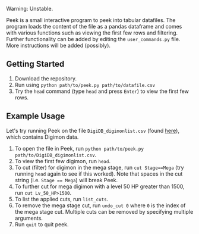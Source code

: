 
Warning: Unstable.

Peek is a small interactive program to peek into tabular datafiles. 
The program loads the content of the file as a pandas dataframe and comes with various functions such as viewing the first few rows and filtering. 
Further functionality can be added by editing the `user_commands.py` file. More instructions will be added (possibly).


## Getting Started

1. Download the repository.
2. Run using `python path/to/peek.py path/to/datafile.csv`
3. Try the `head` command (type `head` and press `Enter`) to view the first few rows.

## Example Usage

Let's try running Peek on the file `DigiDB_digimonlist.csv` (found [here](https://www.kaggle.com/datasets/rtatman/digidb)), which contains Digimon data.

1. To open the file in Peek, run `python path/to/peek.py path/to/DigiDB_digimonlist.csv`.
2. To view the first few digimon, run `head`.
3. To cut (filter) for digimon in the mega stage, run `cut Stage==Mega` (try running `head` again to see if this worked). Note that spaces in the cut string (i.e. `Stage == Mega`) will break Peek.
4. To further cut for mega digimon with a level 50 HP greater than 1500, run `cut Lv_50_HP>1500`.
5. To list the applied cuts, run `list_cuts`.
6. To remove the mega stage cut, run `undo_cut 0` where `0` is the index of the mega stage cut. Multiple cuts can be removed by specifying multiple arguments.
7. Run `quit` to quit peek.



